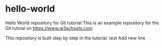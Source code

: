 # hello-world
Hello World repository for Git tutorial
This is an example repository for the Git tutoial on https://www.w3schools.com

This repository is built step by step in the tutorial.
test
Add new line
